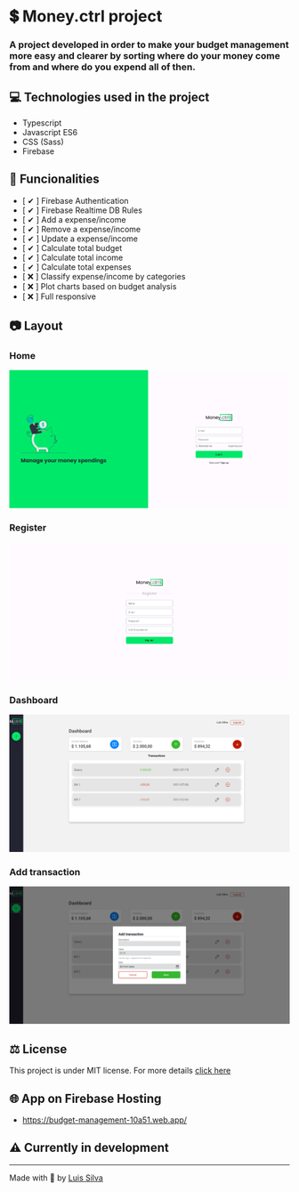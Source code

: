 # 💲 Money.ctrl project

### A project developed in order to make your budget management more easy and clearer by sorting where do your money come from and where do you expend all of then.

## 💻 Technologies used in the project

- Typescript
- Javascript ES6
- CSS (Sass)
- Firebase

## 🔧 Funcionalities

- [ ✔ ] Firebase Authentication
- [ ✔ ] Firebase Realtime DB Rules
- [ ✔ ] Add a expense/income
- [ ✔ ] Remove a expense/income
- [ ✔ ] Update a expense/income
- [ ✔ ] Calculate total budget
- [ ✔ ] Calculate total income
- [ ✔ ] Calculate total expenses
- [ ❌ ] Classify expense/income by categories
- [ ❌ ] Plot charts based on budget analysis
- [ ❌ ] Full responsive

## 📷 Layout

### Home

![Home page image](/src/assets/images/layout/homepage.png)

### Register

![Register page image](/src/assets/images/layout/register.png)

### Dashboard

![dashboard page image](/src/assets/images/layout/dashboard.png)

### Add transaction

![add transaction modal image](/src/assets/images/layout/addtransaction.png)

## ⚖ License

This project is under MIT license. For more details [click here](/LICENSE)

## 🌐 App on Firebase Hosting

- https://budget-management-10a51.web.app/

## ⚠ Currently in development

---

Made with 💜 by [Luis Silva](https://github.com/luis-gustavoj)
